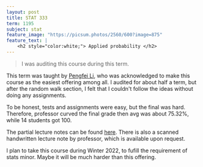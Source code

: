 ```yaml
---
layout: post
title: STAT 333
term: 1195
subject: stat
feature_image: "https://picsum.photos/2560/600?image=875"
feature_text: |
    <h2 style="color:white;"> Applied probability </h2>
---
```


 > I was auditing this course during this term.

This term was taught by [Pengfei Li](http://sas.uwaterloo.ca/~p4li/), who was acknowledged to make this course as the easiest offering among all. I audited for about half a term, but after the random walk section, I felt that I couldn't follow the ideas without doing any assignments. 

To be honest, tests and assignments were easy, but the final was hard. Therefore, professor curved the final grade then avg was about 75.32%, while 14 students got 100.

The partial lecture notes can be found [here](https://sibelius-6.github.io/courses/stat333/). There is also a scanned handwritten lecture note by professor, which is available upon request.

I plan to take this course during Winter 2022, to fufill the requirement of stats minor. Maybe it will be much harder than this offering.

 